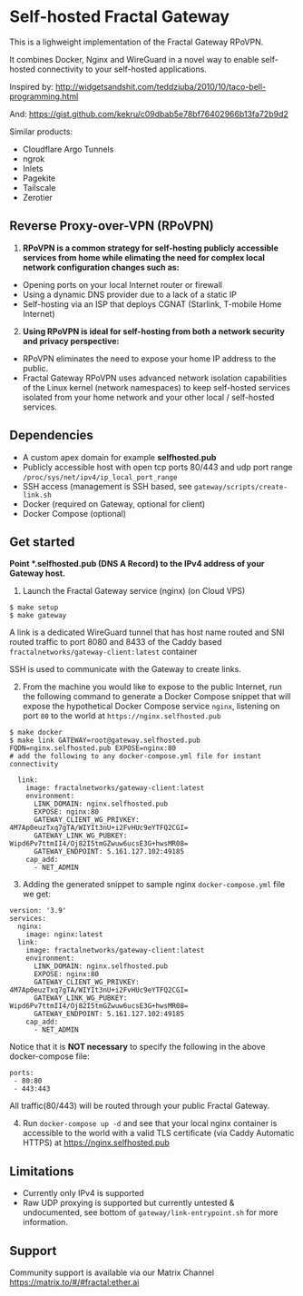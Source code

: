 # Self-hosted Fractal Gateway

This is a lighweight implementation of the Fractal Gateway RPoVPN.

It combines Docker, Nginx and WireGuard in a novel way to enable self-hosted connectivity to your self-hosted applications.

Inspired by: http://widgetsandshit.com/teddziuba/2010/10/taco-bell-programming.html

And: https://gist.github.com/kekru/c09dbab5e78bf76402966b13fa72b9d2

Similar products:
- Cloudflare Argo Tunnels
- ngrok
- Inlets
- Pagekite
- Tailscale
- Zerotier

## Reverse Proxy-over-VPN (RPoVPN)
1. **RPoVPN is a common strategy for self-hosting publicly accessible services from home while elimating the need for complex local network configuration changes such as:**
  - Opening ports on your local Internet router or firewall
  - Using a dynamic DNS provider due to a lack of a static IP
  - Self-hosting via an ISP that deploys CGNAT (Starlink, T-mobile Home Internet)

2. **Using RPoVPN is ideal for self-hosting from both a network security and privacy perspective:**
  - RPoVPN eliminates the need to expose your home IP address to the public.
  - Fractal Gateway RPoVPN uses advanced network isolation capabilities of the Linux kernel (network namespaces) to keep self-hosted services isolated from your home network and your other local / self-hosted services.

## Dependencies
- A custom apex domain for example **selfhosted.pub** 
- Publicly accessible host with open tcp ports 80/443 and udp port range `/proc/sys/net/ipv4/ip_local_port_range`
- SSH access (management is SSH based, see `gateway/scripts/create-link.sh`
- Docker (required on Gateway, optional for client)
- Docker Compose (optional)

## Get started

**Point \*.selfhosted.pub (DNS A Record) to the IPv4 address of your Gateway host.**

1. Launch the Fractal Gateway service (nginx) (on Cloud VPS)
```
$ make setup
$ make gateway
```

A link is a dedicated WireGuard tunnel that has host name routed and SNI routed traffic to port 8080 and 8433 of the Caddy based `fractalnetworks/gateway-client:latest` container

SSH is used to communicate with the Gateway to create links.

2. From the machine you would like to expose to the public Internet, run the following command to generate a Docker Compose snippet that will expose the hypothetical Docker Compose service `nginx`, listening on port `80` to the world at `https://nginx.selfhosted.pub` 

```
$ make docker
$ make link GATEWAY=root@gateway.selfhosted.pub FQDN=nginx.selfhosted.pub EXPOSE=nginx:80
# add the following to any docker-compose.yml file for instant connectivity

  link:
    image: fractalnetworks/gateway-client:latest
    environment:
      LINK_DOMAIN: nginx.selfhosted.pub
      EXPOSE: nginx:80
      GATEWAY_CLIENT_WG_PRIVKEY: 4M7Ap0euzTxq7gTA/WIYIt3nU+i2FvHUc9eYTFQ2CGI=
      GATEWAY_LINK_WG_PUBKEY: Wipd6Pv7ttmII4/Oj82I5tmGZwuw6ucsE3G+hwsMR08=
      GATEWAY_ENDPOINT: 5.161.127.102:49185
    cap_add:
      - NET_ADMIN
```

3. Adding the generated snippet to sample nginx `docker-compose.yml` file we get:
```
version: '3.9'
services:
  nginx:
    image: nginx:latest
  link:
    image: fractalnetworks/gateway-client:latest
    environment:
      LINK_DOMAIN: nginx.selfhosted.pub
      EXPOSE: nginx:80
      GATEWAY_CLIENT_WG_PRIVKEY: 4M7Ap0euzTxq7gTA/WIYIt3nU+i2FvHUc9eYTFQ2CGI=
      GATEWAY_LINK_WG_PUBKEY: Wipd6Pv7ttmII4/Oj82I5tmGZwuw6ucsE3G+hwsMR08=
      GATEWAY_ENDPOINT: 5.161.127.102:49185
    cap_add:
      - NET_ADMIN
```

Notice that it is **NOT necessary** to specify the following in the above docker-compose file:
```
ports:
 - 80:80
 - 443:443
```

All traffic(80/443) will be routed through your public Fractal Gateway.

4. Run `docker-compose up -d` and see that your local nginx container is accessible to the world with a valid TLS certificate (via Caddy Automatic HTTPS) at https://nginx.selfhosted.pub

## Limitations
- Currently only IPv4 is supported
- Raw UDP proxying is supported but currently untested & undocumented, see bottom of `gateway/link-entrypoint.sh` for more information.

## Support
Community support is available via our Matrix Channel https://matrix.to/#/#fractal:ether.ai
